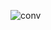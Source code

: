 

![conv](https://github.com/lix19937/pytorch-cookbook/assets/38753233/a158c582-60af-4779-bc42-e76089984d53)
